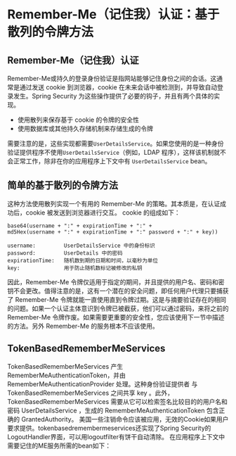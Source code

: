 # Remember-Me（记住我）认证：基于散列的令牌方法

## Remember-Me（记住我）认证
 
Remember-Me或持久的登录身份验证是指网站能够记住身份之间的会话。这通常是通过发送 cookie 到浏览器，cookie 在未来会话中被检测到，并导致自动登录发生。Spring Security 为这些操作提供了必要的钩子，并且有两个具体的实现。

* 使用散列来保存基于 cookie 的令牌的安全性
* 使用数据库或其他持久存储机制来存储生成的令牌


需要注意的是，这些实现都需要`UserDetailsService`。如果您使用的是一种身份验证提供程序不使用`UserDetailsService`（例如，LDAP 程序），这样该机制就不会正常工作，除非在你的应用程序上下文中有 `UserDetailsService` bean。

## 简单的基于散列的令牌方法

这种方法使用散列实现一个有用的 Remember-Me 的策略。其本质是，在认证成功后，cookie 被发送到浏览器进行交互。 cookie 的组成如下：

```
base64(username + ":" + expirationTime + ":" +
md5Hex(username + ":" + expirationTime + ":" password + ":" + key))

username:         UserDetailsService 中的身份标识
password:         UserDetails 中的密码
expirationTime:   随机数到期的日期和时间，以毫秒为单位
key:              用于防止随机数标记被修改的私钥
```

因此，Remember-Me 令牌仅适用于指定的期间，并且提供的用户名、密码和密钥不会更改。值得注意的是，这有一个潜在的安全问题，即任何用户代理只要捕获了  Remember-Me 令牌就能一直使用直到令牌过期。这是与摘要验证存在的相同的问题。如果一个认证主体意识到令牌已被截获，他们可以通过密码，来将之前的 Remember-Me 令牌作废。如果需要更重要的安全性，您应该使用下一节中描述的方法。另外 Remember-Me 的服务根本不应该使用。
 
## TokenBasedRememberMeServices

TokenBasedRememberMeServices 产生 RememberMeAuthenticationToken，并由 RememberMeAuthenticationProvider 处理。这种身份验证提供者 与 TokenBasedRememberMeServices 之间共享 key 。此外，TokenBasedRememberMeServices 需要从它可以检索签名比较目的的用户名和密码 UserDetailsService ，生成的 RememberMeAuthenticationToken 包含正确的 GrantedAuthority。 美国一些注销命令应该被应用，无效的Cookie如果用户要求提供。tokenbasedremembermeservices还实现了Spring Security的LogoutHandler界面，可以用logoutfilter有饼干自动清除。
在应用程序上下文中需要记住的ME服务所需的bean如下：